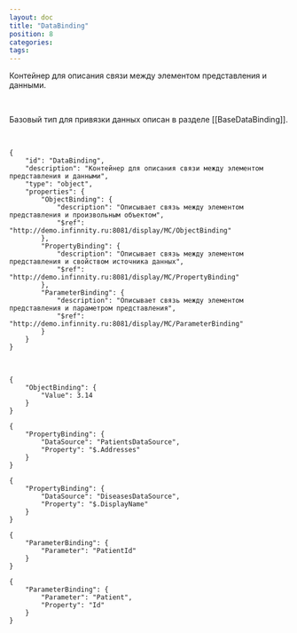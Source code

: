 ```yaml
---
layout: doc
title: "DataBinding"
position: 8
categories: 
tags: 
---
```


Контейнер для описания связи между элементом представления и данными.

 

Базовый тип для привязки данных описан в разделе [[BaseDataBinding]].

   

```
{
	"id": "DataBinding",
	"description": "Контейнер для описания связи между элементом представления и данными",
	"type": "object",
	"properties": {
		"ObjectBinding": {
			"description": "Описывает связь между элементом представления и произвольным объектом",
			"$ref": "http://demo.infinnity.ru:8081/display/MC/ObjectBinding"
		},
		"PropertyBinding": {
			"description": "Описывает связь между элементом представления и свойством источника данных",
			"$ref": "http://demo.infinnity.ru:8081/display/MC/PropertyBinding"
		},
		"ParameterBinding": {
			"description": "Описывает связь между элементом представления и параметром представления",
			"$ref": "http://demo.infinnity.ru:8081/display/MC/ParameterBinding"
		}
	}
}
```

   

```
{
	"ObjectBinding": {
		"Value": 3.14
	}
}
```

```
{
	"PropertyBinding": {
		"DataSource": "PatientsDataSource",
		"Property": "$.Addresses"
	}
}
```

```
{
	"PropertyBinding": {
		"DataSource": "DiseasesDataSource",
		"Property": "$.DisplayName"
	}
}
```

```
{
	"ParameterBinding": {
		"Parameter": "PatientId"
	}
}
```

```
{
	"ParameterBinding": {
		"Parameter": "Patient",
		"Property": "Id"
	}
}
```

 

 

